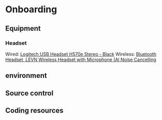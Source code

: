 # Onboarding

## Equipment

### Headset
Wired: [Logitech USB Headset H570e Stereo - Black](https://www.amazon.com/dp/B00MUTWMN2)
Wireless: [Bluetooth Headset, LEVN Wireless Headset with Microphone (AI Noise Cancelling](https://www.amazon.com/dp/B09K3DBL38)
## environment


## Source control



## Coding resources

